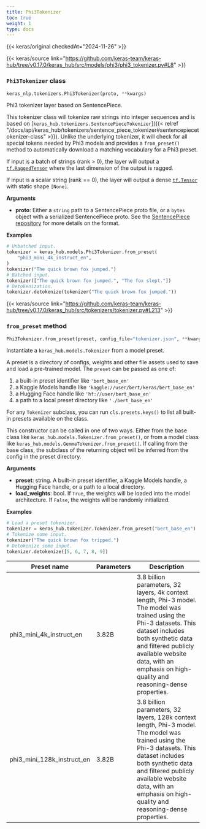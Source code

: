```yaml
---
title: Phi3Tokenizer
toc: true
weight: 1
type: docs
---
```


{{< keras/original checkedAt="2024-11-26" >}}

{{< keras/source link="https://github.com/keras-team/keras-hub/tree/v0.17.0/keras_hub/src/models/phi3/phi3_tokenizer.py#L8" >}}

### `Phi3Tokenizer` class

```python
keras_nlp.tokenizers.Phi3Tokenizer(proto, **kwargs)
```

Phi3 tokenizer layer based on SentencePiece.

This tokenizer class will tokenize raw strings into integer sequences and
is based on [`keras_hub.tokenizers.SentencePieceTokenizer`]({{< relref "/docs/api/keras_hub/tokenizers/sentence_piece_tokenizer#sentencepiecetokenizer-class" >}}). Unlike the
underlying tokenizer, it will check for all special tokens needed by
Phi3 models and provides a `from_preset()` method to automatically
download a matching vocabulary for a Phi3 preset.

If input is a batch of strings (rank > 0), the layer will output a
[`tf.RaggedTensor`](https://www.tensorflow.org/api_docs/python/tf/RaggedTensor) where the last dimension of the output is ragged.

If input is a scalar string (rank == 0), the layer will output a dense
[`tf.Tensor`](https://www.tensorflow.org/api_docs/python/tf/Tensor) with static shape `[None]`.

**Arguments**

- **proto**: Either a `string` path to a SentencePiece proto file, or a
  `bytes` object with a serialized SentencePiece proto. See the
  [SentencePiece repository](https://github.com/google/sentencepiece)
  for more details on the format.

**Examples**

```python
# Unbatched input.
tokenizer = keras_hub.models.Phi3Tokenizer.from_preset(
    "phi3_mini_4k_instruct_en",
)
tokenizer("The quick brown fox jumped.")
# Batched input.
tokenizer(["The quick brown fox jumped.", "The fox slept."])
# Detokenization.
tokenizer.detokenize(tokenizer("The quick brown fox jumped."))
```

{{< keras/source link="https://github.com/keras-team/keras-hub/tree/v0.17.0/keras_hub/src/tokenizers/tokenizer.py#L213" >}}

### `from_preset` method

```python
Phi3Tokenizer.from_preset(preset, config_file="tokenizer.json", **kwargs)
```

Instantiate a `keras_hub.models.Tokenizer` from a model preset.

A preset is a directory of configs, weights and other file assets used
to save and load a pre-trained model. The `preset` can be passed as
one of:

1. a built-in preset identifier like `'bert_base_en'`
2. a Kaggle Models handle like `'kaggle://user/bert/keras/bert_base_en'`
3. a Hugging Face handle like `'hf://user/bert_base_en'`
4. a path to a local preset directory like `'./bert_base_en'`

For any `Tokenizer` subclass, you can run `cls.presets.keys()` to list
all built-in presets available on the class.

This constructor can be called in one of two ways. Either from the base
class like `keras_hub.models.Tokenizer.from_preset()`, or from
a model class like `keras_hub.models.GemmaTokenizer.from_preset()`.
If calling from the base class, the subclass of the returning object
will be inferred from the config in the preset directory.

**Arguments**

- **preset**: string. A built-in preset identifier, a Kaggle Models
  handle, a Hugging Face handle, or a path to a local directory.
- **load_weights**: bool. If `True`, the weights will be loaded into the
  model architecture. If `False`, the weights will be randomly
  initialized.

**Examples**

```python
# Load a preset tokenizer.
tokenizer = keras_hub.tokenizer.Tokenizer.from_preset("bert_base_en")
# Tokenize some input.
tokenizer("The quick brown fox tripped.")
# Detokenize some input.
tokenizer.detokenize([5, 6, 7, 8, 9])
```

| Preset name                | Parameters | Description                                                                                                                                                                                                                                                                   |
| -------------------------- | ---------- | ----------------------------------------------------------------------------------------------------------------------------------------------------------------------------------------------------------------------------------------------------------------------------- |
| phi3_mini_4k_instruct_en   | 3.82B      | 3.8 billion parameters, 32 layers, 4k context length, Phi-3 model. The model was trained using the Phi-3 datasets. This dataset includes both synthetic data and filtered publicly available website data, with an emphasis on high-quality and reasoning-dense properties.   |
| phi3_mini_128k_instruct_en | 3.82B      | 3.8 billion parameters, 32 layers, 128k context length, Phi-3 model. The model was trained using the Phi-3 datasets. This dataset includes both synthetic data and filtered publicly available website data, with an emphasis on high-quality and reasoning-dense properties. |
